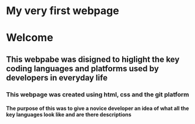 # My very first webpage

# Welcome

## This webpabe was disigned to higlight the key coding languages and platforms used by developers in everyday life 

### This webpage was created using html, css and the git platform 

#### The purpose of this was to give a novice developer an idea of what all the key languages look like and are there descriptions



